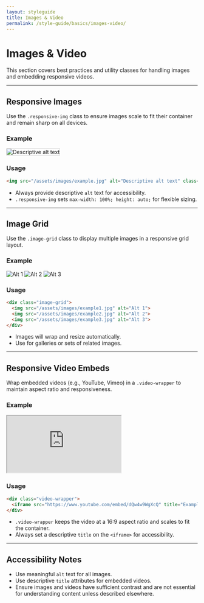 ```yaml
---
layout: styleguide
title: Images & Video
permalink: /style-guide/basics/images-video/
---
```


# Images & Video

This section covers best practices and utility classes for handling images and embedding responsive videos.

---

## Responsive Images

Use the `.responsive-img` class to ensure images scale to fit their container and remain sharp on all devices.

### Example

<img src="/assets/images/example.jpg" alt="Descriptive alt text" class="responsive-img" style="max-width:200px; border:1px solid #ccc;">

### Usage

```html
<img src="/assets/images/example.jpg" alt="Descriptive alt text" class="responsive-img">
```

- Always provide descriptive `alt` text for accessibility.
- `.responsive-img` sets `max-width: 100%; height: auto;` for flexible sizing.

---

## Image Grid

Use the `.image-grid` class to display multiple images in a responsive grid layout.

### Example

<div class="image-grid" style="max-width: 500px;">
  <img src="/assets/images/example1.jpg" alt="Alt 1">
  <img src="/assets/images/example2.jpg" alt="Alt 2">
  <img src="/assets/images/example3.jpg" alt="Alt 3">
</div>

### Usage

```html
<div class="image-grid">
  <img src="/assets/images/example1.jpg" alt="Alt 1">
  <img src="/assets/images/example2.jpg" alt="Alt 2">
  <img src="/assets/images/example3.jpg" alt="Alt 3">
</div>
```

- Images will wrap and resize automatically.
- Use for galleries or sets of related images.

---

## Responsive Video Embeds

Wrap embedded videos (e.g., YouTube, Vimeo) in a `.video-wrapper` to maintain aspect ratio and responsiveness.

### Example

<div class="video-wrapper" style="max-width:400px;">
  <iframe src="https://www.youtube.com/embed/dQw4w9WgXcQ" title="Example video" allowfullscreen></iframe>
</div>

### Usage

```html
<div class="video-wrapper">
  <iframe src="https://www.youtube.com/embed/dQw4w9WgXcQ" title="Example video" allowfullscreen></iframe>
</div>
```

- `.video-wrapper` keeps the video at a 16:9 aspect ratio and scales to fit the container.
- Always set a descriptive `title` on the `<iframe>` for accessibility.

---

## Accessibility Notes

- Use meaningful `alt` text for all images.
- Use descriptive `title` attributes for embedded videos.
- Ensure images and videos have sufficient contrast and are not essential for understanding content unless described elsewhere.
